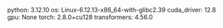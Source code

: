 python: 3.12.10
os: Linux-6.12.13-x86_64-with-glibc2.39
cuda_driver: 12.8
gpu: None
torch: 2.8.0+cu128
transformers: 4.56.0
